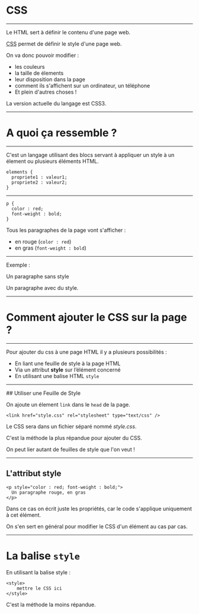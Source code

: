 # CSS



---



Le HTML sert à définir le contenu d'une page web.

<acronym title="Cascading Style Sheet">CSS</acronym> permet de définir le style d'une page web.

On va donc pouvoir modifier :
- les couleurs
- la taille de élements
- leur disposition dans la page
- comment ils s'affichent sur un ordinateur, un téléphone
- Et plein d'autres choses !

La version actuelle du langage est CSS3.



---



# A quoi ça ressemble ?


***


C'est un langage utilisant des blocs servant à appliquer un style à un élement ou plusieurs éléments HTML.
```
elements {
  propriete1 : valeur1;
  propriete2 : valeur2;
}
```


***

```
p {
  color : red;
  font-weight : bold;
}
```

Tous les paragraphes de la page vont s'afficher :
 - en rouge (`color : red`)
 - en gras (`font-weight : bold`)


***

Exemple :

<p>
  Un paragraphe sans style
</p>

<p id="example1">
  Un paragraphe avec du style.
</p>



---



# Comment ajouter le CSS sur la page ?


***


Pour ajouter du css à une page HTML il y a plusieurs possibilités :

- En liant une feuille de style à la page HTML
- Via un attribut **style** sur l’élément concerné
- En utilisant une balise HTML `style`



***


## Utiliser une Feuille de Style

On ajoute un élement `link` dans le `head` de la page.

```
<link href="style.css" rel="stylesheet" type="text/css" />
```

Le CSS sera dans un fichier séparé nommé _style.css_.

C'est la méthode la plus répandue pour ajouter du CSS.

On peut lier autant de feuilles de style que l'on veut !


***


## L'attribut **style**

```
<p style="color : red; font-weight : bold;">
  Un paragraphe rouge, en gras
</p>
```
Dans ce cas on écrit juste les propriétés, car le code s'applique uniquement à cet élément.

On s'en sert en général pour modifier le CSS d'un élément au cas par cas.



***


# La balise `style`
En utilisant la balise style :
```
<style>
	mettre le CSS ici
</style>
```

C'est la méthode la moins répandue.
